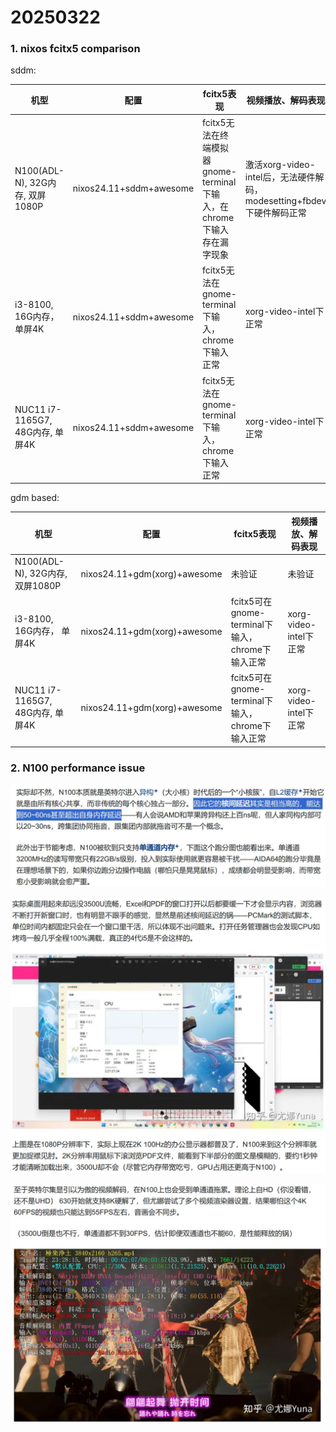 # 20250322
### 1. nixos fcitx5 comparison
sddm:    

| 机型 | 配置 | fcitx5表现 | 视频播放、解码表现 |
| ----------- | ----------- | ------------| --------|
| N100(ADL-N), 32G内存, 双屏1080P | nixos24.11+sddm+awesome  | fcitx5无法在终端模拟器gnome-terminal下输入，在chrome下输入存在漏字现象 | 激活xorg-video-intel后，无法硬件解码，modesetting+fbdev下硬件解码正常 |
| i3-8100, 16G内存， 单屏4K | nixos24.11+sddm+awesome | fcitx5无法在gnome-terminal下输入，chrome下输入正常 | xorg-video-intel下正常|
| NUC11 i7-1165G7, 48G内存, 单屏4K | nixos24.11+sddm+awesome | fcitx5无法在gnome-terminal下输入，chrome下输入正常 | xorg-video-intel下正常|

gdm based:    

| 机型 | 配置 | fcitx5表现 | 视频播放、解码表现 |
| ----------- | ----------- | ------------| --------|
| N100(ADL-N), 32G内存, 双屏1080P | nixos24.11+gdm(xorg)+awesome  | 未验证 | 未验证 |
| i3-8100, 16G内存， 单屏4K | nixos24.11+gdm(xorg)+awesome | fcitx5可在gnome-terminal下输入，chrome下输入正常 | xorg-video-intel下正常|
| NUC11 i7-1165G7, 48G内存, 单屏4K | nixos24.11+gdm(xorg)+awesome | fcitx5可在gnome-terminal下输入，chrome下输入正常 | xorg-video-intel下正常|

### 2. N100 performance issue

![./images/2025_03_22_10_51_18_1169x382.jpg](./images/2025_03_22_10_51_18_1169x382.jpg)

![./images/2025_03_22_10_51_48_1159x1013.jpg](./images/2025_03_22_10_51_48_1159x1013.jpg)

![./images/2025_03_22_10_52_08_1175x893.jpg](./images/2025_03_22_10_52_08_1175x893.jpg)

